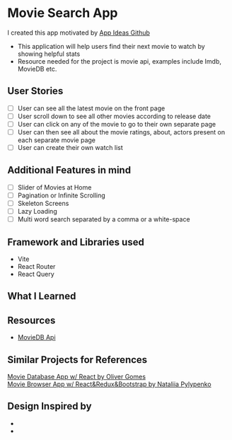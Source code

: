 # Movie Search App

I created this app motivated by [App Ideas Github](https://github.com/florinpop17/app-ideas/blob/master/Projects/3-Advanced/Movie-App.md)

- This application will help users find their next movie to watch by showing helpful stats
- Resource needed for the project is movie api, examples include Imdb, MovieDB etc.

## User Stories

- [ ] User can see all the latest movie on the front page
- [ ] User scroll down to see all other movies according to release date
- [ ] User can click on any of the movie to go to their own separate page
- [ ] User can then see all about the movie ratings, about, actors present on each separate movie page
- [ ] User can create their own watch list

## Additional Features in mind

- [ ] Slider of Movies at Home
- [ ] Pagination or Infinite Scrolling
- [ ] Skeleton Screens
- [ ] Lazy Loading
- [ ] Multi word search separated by a comma or a white-space

## Framework and Libraries used

- Vite
- React Router
- React Query

## What I Learned

## Resources

- [MovieDB Api](https://developers.themoviedb.org/3)

## Similar Projects for References

[Movie Database App w/ React by Oliver Gomes](http://phobic-heat.surge.sh/)  
[Movie Browser App w/ React&Redux&Bootstrap by Nataliia Pylypenko](https://api-cinema-10d15.firebaseapp.com/)

## Design Inspired by

- [](https://pedia.watcha.com/)
- [](https://youtube.com/)
